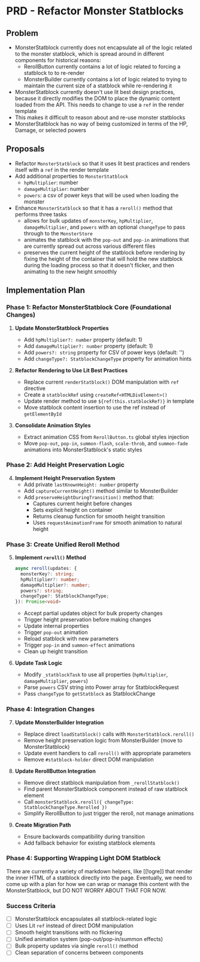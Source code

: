 # PRD - Refactor Monster Statblocks

## Problem

- MonsterStatblock currently does not encapsulate all of the logic related to the monster statblock, which is spread around in different components for historical reasons:
  - RerollButton currently contains a lot of logic related to forcing a statblock to to re-render
  - MonsterBuilder currently contains a lot of logic related to trying to maintain the current size of a statblock while re-rendering it
- MonsterStatblock currently doesn't use lit best design practices, because it directly modifies the DOM to place the dynamic content loaded from the API. This needs to change to use a `ref` in the render template
- This makes it difficult to reason about and re-use monster statblocks
- MonsterStatblock has no way of being customized in terms of the HP, Damage, or selected powers

## Proposals

- Refactor `MonsterStatblock` so that it uses lit best practices and renders itself with a `ref` in the render template
- Add additional properties to `MonsterStatblock`
  - `hpMultiplier`: number
  - `damageMultiplier`: number
  - `powers`: a csv of power keys that will be used when loading the monster
- Enhance `MonsterStatblock` so that it has a `reroll()` method that performs three tasks
  - allows for bulk updates of `monsterKey`, `hpMultiplier`, `damageMultiplier`, and `powers` with an optional `changeType` to pass through to the `MonsterStore`
  - animates the statblock with the `pop-out` and `pop-in` animations that are currently spread out across various different files
  - preserves the current height of the statblock before rendering by fixing the height of the container that will hold the new statblock during the loading process so that it doesn't flicker, and then animating to the new height smoothly

## Implementation Plan

### Phase 1: Refactor MonsterStatblock Core (Foundational Changes)

1. **Update MonsterStatblock Properties**
   - Add `hpMultiplier?: number` property (default: 1)
   - Add `damageMultiplier?: number` property (default: 1) 
   - Add `powers?: string` property for CSV of power keys (default: '')
   - Add `changeType?: StatblockChangeType` property for animation hints

2. **Refactor Rendering to Use Lit Best Practices**
   - Replace current `renderStatblock()` DOM manipulation with `ref` directive
   - Create a `statblockRef` using `createRef<HTMLDivElement>()`
   - Update render method to use `${ref(this.statblockRef)}` in template
   - Move statblock content insertion to use the ref instead of `getElementById`

3. **Consolidate Animation Styles**
   - Extract animation CSS from `RerollButton.ts` global styles injection
   - Move `pop-out`, `pop-in`, `summon-flash`, `scale-throb`, and `summon-fade` animations into MonsterStatblock's static styles

### Phase 2: Add Height Preservation Logic

4. **Implement Height Preservation System**
   - Add private `lastKnownHeight: number` property
   - Add `captureCurrentHeight()` method similar to MonsterBuilder
   - Add `preserveHeightDuringTransition()` method that:
     - Captures current height before changes
     - Sets explicit height on container
     - Returns cleanup function for smooth height transition
     - Uses `requestAnimationFrame` for smooth animation to natural height

### Phase 3: Create Unified Reroll Method

5. **Implement `reroll()` Method**
   ```typescript
   async reroll(updates: {
     monsterKey?: string;
     hpMultiplier?: number;
     damageMultiplier?: number;
     powers?: string;
     changeType?: StatblockChangeType;
   }): Promise<void>
   ```
   - Accept partial updates object for bulk property changes
   - Trigger height preservation before making changes
   - Update internal properties
   - Trigger `pop-out` animation
   - Reload statblock with new parameters
   - Trigger `pop-in` and `summon-effect` animations
   - Clean up height transition

6. **Update Task Logic**
   - Modify `_statblockTask` to use all properties (`hpMultiplier`, `damageMultiplier`, `powers`)
   - Parse `powers` CSV string into Power array for StatblockRequest
   - Pass `changeType` to `getStatblock` as StatblockChange

### Phase 4: Integration Changes

7. **Update MonsterBuilder Integration**
   - Replace direct `loadStatblock()` calls with `MonsterStatblock.reroll()`
   - Remove height preservation logic from MonsterBuilder (move to MonsterStatblock)
   - Update event handlers to call `reroll()` with appropriate parameters
   - Remove `#statblock-holder` direct DOM manipulation

8. **Update RerollButton Integration**
   - Remove direct statblock manipulation from `_rerollStatblock()`
   - Find parent MonsterStatblock component instead of raw statblock element
   - Call `monsterStatblock.reroll({ changeType: StatblockChangeType.Rerolled })`
   - Simplify RerollButton to just trigger the reroll, not manage animations

9. **Create Migration Path**
   - Ensure backwards compatibility during transition
   - Add fallback behavior for existing statblock elements

### Phase 4: Supporting Wrapping Light DOM Statblock

There are currently a variety of markdown helpers, like [[!ogre]] that render the inner HTML of a statblock directly into the page. Eventually, we need to come up with a plan for how we can wrap or manage this content with the MonsterStatblock, but DO NOT WORRY ABOUT THAT FOR NOW.


### Success Criteria

- [ ] MonsterStatblock encapsulates all statblock-related logic
- [ ] Uses Lit `ref` instead of direct DOM manipulation  
- [ ] Smooth height transitions with no flickering
- [ ] Unified animation system (pop-out/pop-in/summon effects)
- [ ] Bulk property updates via single `reroll()` method
- [ ] Clean separation of concerns between components